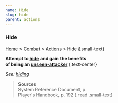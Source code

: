 ```yaml
---
name: Hide
slug: hide
parent: actions
---
```

### Hide
[Home](dm-operations-center) > [Combat](combat) > [Actions](actions) > Hide {.small-text}

**Attempt to [hide](hiding) and gain the benefits<br/> of being an [unseen-attacker](unseen-attacker)** {.text-center}

*See: [hiding](hiding)*

> **Sources** <br/>
> System Reference Document, p. <br/>
> Player's Handbook, p. 192
{.read .small-text}